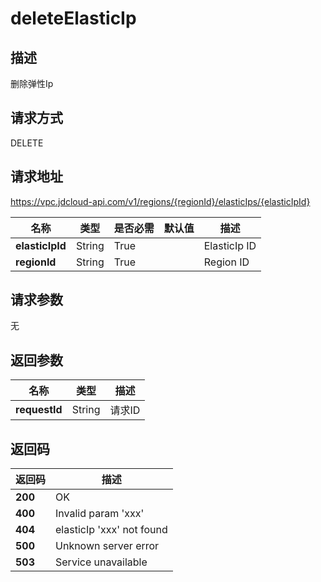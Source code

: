 # deleteElasticIp


## 描述
删除弹性Ip

## 请求方式
DELETE

## 请求地址
https://vpc.jdcloud-api.com/v1/regions/{regionId}/elasticIps/{elasticIpId}

|名称|类型|是否必需|默认值|描述|
|---|---|---|---|---|
|**elasticIpId**|String|True| |ElasticIp ID|
|**regionId**|String|True| |Region ID|

## 请求参数
无


## 返回参数
|名称|类型|描述|
|---|---|---|
|**requestId**|String|请求ID|


## 返回码
|返回码|描述|
|---|---|
|**200**|OK|
|**400**|Invalid param 'xxx'|
|**404**|elasticIp 'xxx' not found|
|**500**|Unknown server error|
|**503**|Service unavailable|
